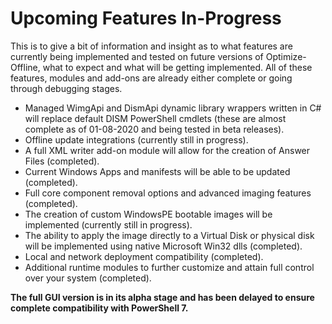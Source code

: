 # Upcoming Features In-Progress #

This is to give a bit of information and insight as to what features are currently being implemented and tested on future versions of Optimize-Offline, what to expect and what will be getting implemented.
All of these features, modules and add-ons are already either complete or going through debugging stages.

* Managed WimgApi and DismApi dynamic library wrappers written in C# will replace default DISM PowerShell cmdlets (these are almost complete as of 01-08-2020 and being tested in beta releases).
* Offline update integrations (currently still in progress).
* A full XML writer add-on module will allow for the creation of Answer Files (completed).
* Current Windows Apps and manifests will be able to be updated (completed).
* Full core component removal options and advanced imaging features (completed).
* The creation of custom WindowsPE bootable images will be implemented (currently still in progress).
* The ability to apply the image directly to a Virtual Disk or physical disk will be implemented using native Microsoft Win32 dlls (completed).
* Local and network deployment compatibility (completed).
* Additional runtime modules to further customize and attain full control over your system (completed).

**The full GUI version is in its alpha stage and has been delayed to ensure complete compatibility with PowerShell 7.**
